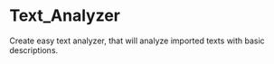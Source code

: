 # Text_Analyzer
Create easy text analyzer, that will analyze imported texts with basic descriptions.

